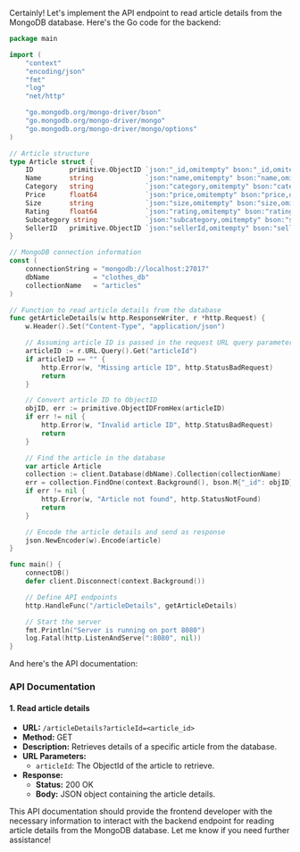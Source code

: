 Certainly! Let's implement the API endpoint to read article details from the MongoDB database. Here's the Go code for the backend:

```go
package main

import (
    "context"
    "encoding/json"
    "fmt"
    "log"
    "net/http"

    "go.mongodb.org/mongo-driver/bson"
    "go.mongodb.org/mongo-driver/mongo"
    "go.mongodb.org/mongo-driver/mongo/options"
)

// Article structure
type Article struct {
    ID         primitive.ObjectID `json:"_id,omitempty" bson:"_id,omitempty"`
    Name       string             `json:"name,omitempty" bson:"name,omitempty"`
    Category   string             `json:"category,omitempty" bson:"category,omitempty"`
    Price      float64            `json:"price,omitempty" bson:"price,omitempty"`
    Size       string             `json:"size,omitempty" bson:"size,omitempty"`
    Rating     float64            `json:"rating,omitempty" bson:"rating,omitempty"`
    Subcategory string            `json:"subcategory,omitempty" bson:"subcategory,omitempty"`
    SellerID   primitive.ObjectID `json:"sellerId,omitempty" bson:"sellerId,omitempty"`
}

// MongoDB connection information
const (
    connectionString = "mongodb://localhost:27017"
    dbName           = "clothes_db"
    collectionName   = "articles"
)

// Function to read article details from the database
func getArticleDetails(w http.ResponseWriter, r *http.Request) {
    w.Header().Set("Content-Type", "application/json")

    // Assuming article ID is passed in the request URL query parameters
    articleID := r.URL.Query().Get("articleId")
    if articleID == "" {
        http.Error(w, "Missing article ID", http.StatusBadRequest)
        return
    }

    // Convert article ID to ObjectID
    objID, err := primitive.ObjectIDFromHex(articleID)
    if err != nil {
        http.Error(w, "Invalid article ID", http.StatusBadRequest)
        return
    }

    // Find the article in the database
    var article Article
    collection := client.Database(dbName).Collection(collectionName)
    err = collection.FindOne(context.Background(), bson.M{"_id": objID}).Decode(&article)
    if err != nil {
        http.Error(w, "Article not found", http.StatusNotFound)
        return
    }

    // Encode the article details and send as response
    json.NewEncoder(w).Encode(article)
}

func main() {
    connectDB()
    defer client.Disconnect(context.Background())

    // Define API endpoints
    http.HandleFunc("/articleDetails", getArticleDetails)

    // Start the server
    fmt.Println("Server is running on port 8080")
    log.Fatal(http.ListenAndServe(":8080", nil))
}
```

And here's the API documentation:

### API Documentation

#### 1. Read article details

- **URL:** `/articleDetails?articleId=<article_id>`
- **Method:** GET
- **Description:** Retrieves details of a specific article from the database.
- **URL Parameters:**
  - `articleId`: The ObjectId of the article to retrieve.
- **Response:**
  - **Status:** 200 OK
  - **Body:** JSON object containing the article details.

This API documentation should provide the frontend developer with the necessary information to interact with the backend endpoint for reading article details from the MongoDB database. Let me know if you need further assistance!
